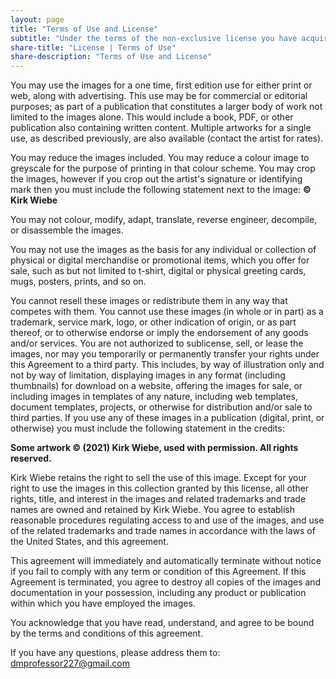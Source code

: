 ```yaml
---
layout: page
title: "Terms of Use and License"
subtitle: "Under the terms of the non-exclusive license you have acquired by purchasing this stock art:"
share-title: "License | Terms of Use"
share-description: "Terms of Use and License"
---
```


You may use the images for a one time, first edition use for either print or web, along with advertising. This use may be for commercial or editorial purposes; as part of a publication that constitutes a larger body of work not limited to the images alone. This would include a book, PDF, or other publication also containing written content. Multiple artworks for a single use, as described previously, are also available (contact the artist for rates).

You may reduce the images included. You may reduce a colour image to greyscale for the purpose of printing in that colour scheme. You may crop the images, however if you crop out the artist's signature or identifying mark then you must include the following statement next to the image: **© Kirk Wiebe**

You may not colour, modify, adapt, translate, reverse engineer, decompile, or disassemble the images.

You may not use the images as the basis for any individual or collection of physical or digital merchandise or promotional items, which you offer for sale, such as but not limited to t-shirt, digital or physical greeting cards, mugs, posters, prints, and so on.

You cannot resell these images or redistribute them in any way that competes with them. You cannot use these images (in whole or in part) as a trademark, service mark, logo, or other indication of origin, or as part thereof, or to otherwise endorse or imply the endorsement of any goods and/or services. You are not authorized to sublicense, sell, or lease the images, nor may you temporarily or permanently transfer your rights under this Agreement to a third party. This includes, by way of illustration only and not by way of limitation, displaying images in any format (including thumbnails) for download on a website, offering the images for sale, or including images in templates of any nature, including web templates, document templates, projects, or otherwise for distribution and/or sale to third parties. If you use any of these images in a publication (digital, print, or otherwise) you must include the following statement in the credits:

**Some artwork © (2021) Kirk Wiebe, used with permission. All rights reserved.**

Kirk Wiebe retains the right to sell the use of this image. Except for your right to use the images in this collection granted by this license, all other rights, title, and interest in the images and related trademarks and trade names are owned and retained by Kirk Wiebe. You agree to establish reasonable procedures regulating access to and use of the images, and use of the related trademarks and trade names in accordance with the laws of the United States, and this agreement.

This agreement will immediately and automatically terminate without notice if you fail to comply with any term or condition of this Agreement. If this Agreement is terminated, you agree to destroy all copies of the images and documentation in your possession, including any product or publication within which you have employed the images.

You acknowledge that you have read, understand, and agree to be bound by the terms and conditions of this agreement.

If you have any questions, please address them to: dmprofessor227@gmail.com

